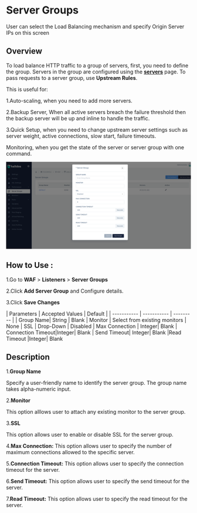 # Server Groups

User can select the Load Balancing mechanism and specify Origin Server IPs on this screen

## Overview 

To load balance HTTP traffic to a group of servers, first, you need to define the group. Servers in the group are configured using the [**servers**](servers.md) page. To pass requests to a server group, use **Upstream Rules**.

This is useful for:

1.Auto-scaling, when you need to add more servers.

2.Backup Server, When all active servers breach the failure threshold then the backup server will be up and inline to handle the traffic.

3.Quick Setup, when you need to change upstream server settings such as server weight, active connections, slow start, failure timeouts.

Monitoring, when you get the state of the server or server group with one command.

![Server Group](/img/waf/servergrp1.png)

## How to Use :

1.Go to **WAF** > **Listeners** > **Server Groups**

2.Click **Add Server Group** and Configure details.

3.Click **Save Changes**

 | Parameters | Accepted Values | Default |
     | ----------- | ----------- | --------- |
     | Group Name| String | Blank
     | Monitor | Select from existing monitors | None
     | SSL | Drop-Down | Disabled
     | Max Connection | Integer| Blank
     | Connection Timeout|Integer| Blank
     | Send Timeout| Integer| Blank
     |Read Timeout |Integer| Blank

## Description
 1.**Group Name** 

 Specify a user-friendly name to identify the server group. The group name takes alpha-numeric input.  

2.**Monitor**

This option alllows user to attach any existing monitor to the server group.


3.**SSL**

This option allows user to enable or disable SSL for the server group.

4.**Max Connection:**
This option allows user to specify the number of maximum connections allowed to the specific server.

5.**Connection Timeout:**
This option allows user to specify the connection timeout for the server.

6.**Send Timeout:**
This option allows user to specify the send timeout for the server. 
 
 7.**Read Timeout:**
 This option allows user to specify the read timeout for the server.